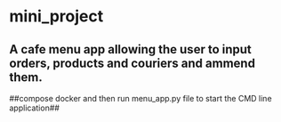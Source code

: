 # mini_project
## A cafe menu app allowing the user to input orders, products and couriers and ammend them. ##
##compose docker and then run menu_app.py file to start the CMD line application##
